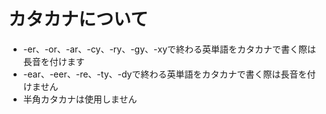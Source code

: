 # カタカナについて

- -er、-or、-ar、-cy、-ry、-gy、-xyで終わる英単語をカタカナで書く際は長音を付けます
- -ear、-eer、-re、-ty、-dyで終わる英単語をカタカナで書く際は長音を付けません
- 半角カタカナは使用しません
